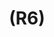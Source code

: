 ---
layout: page
title: (R6)
nav_order: 6
parent: Requirements
grand_parent: Software Development and Maintenance
permalink: /phases/operations/software_development_and_maintenance/requirements/r6/
---